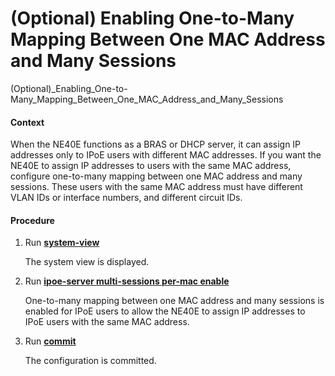 (Optional) Enabling One-to-Many Mapping Between One MAC Address and Many Sessions
=================================================================================

(Optional)_Enabling_One-to-Many_Mapping_Between_One_MAC_Address_and_Many_Sessions

#### Context

When the NE40E functions as a BRAS or DHCP server, it can assign IP addresses only to IPoE users with different MAC addresses. If you want the NE40E to assign IP addresses to users with the same MAC address, configure one-to-many mapping between one MAC address and many sessions. These users with the same MAC address must have
different VLAN IDs or interface numbers, and different circuit IDs.


#### Procedure

1. Run [**system-view**](cmdqueryname=system-view)
   
   
   
   The system view is displayed.
2. Run [**ipoe-server multi-sessions per-mac enable**](cmdqueryname=ipoe-server+multi-sessions+per-mac+enable)
   
   
   
   One-to-many mapping between one MAC address and many sessions is enabled for IPoE users to allow the NE40E to assign IP addresses to IPoE users with the same MAC address.
3. Run [**commit**](cmdqueryname=commit)
   
   
   
   The configuration is committed.